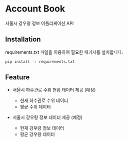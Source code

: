 # Account Book

서울시 강우량 정보 어플리케이션 API

## Installation

requirements.txt 파일을 이용하여 필요한 패키지를 설치합니다.

```bash
pip install -r requirements.txt
```

## Feature

* 서울시 하수관로 수위 현황 데이터 제공 (예정)

    + 현재 하수관로 수위 데이터
    + 평균 수위 데이터

* 서울시 강우량 정보 데이터 제공 (예정)

    + 현재 강우량 정보 데이터
    + 평균 강우량 데이터